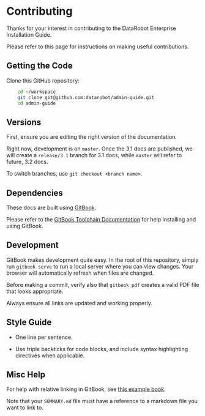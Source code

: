 # Contributing

Thanks for your interest in contributing to the DataRobot Enterprise Installation Guide.

Please refer to this page for instructions on making useful contributions.

## Getting the Code
Clone this GitHub repository:
```bash
    cd ~/workspace
    git clone git@github.com:datarobot/admin-guide.git
    cd admin-guide
```

## Versions
First, ensure you are editing the right version of the documentation.

Right now, development is on `master`.
Once the 3.1 docs are published, we will create a `release/3.1` branch for 3.1 docs, while `master` will refer to future, 3.2 docs.

To switch branches, use `git checkout <branch name>`.

## Dependencies
These docs are built using [GitBook](https://gitbook.com).

Please refer to the [GitBook Toolchain Documentation](https://toolchain.gitbook.com/) for help installing and using GitBook.

## Development
GitBook makes development quite easy.
In the root of this repository, simply run `gitbook serve` to run a local server where you can view changes.
Your browser will automatically refresh when files are changed.

Before making a commit, verify also that `gitbook pdf` creates a valid PDF file that looks appropriate.

Always ensure all links are updated and working properly.

## Style Guide
* One line per sentence.

* Use triple backticks for code blocks, and include syntax highlighting directives when applicable.

## Misc Help
For help with relative linking in GitBook, see [this example book](https://seadude.gitbooks.io/learn-gitbook/content/).

Note that your `SUMMARY.md` file must have a reference to a markdown file you want to link to.
